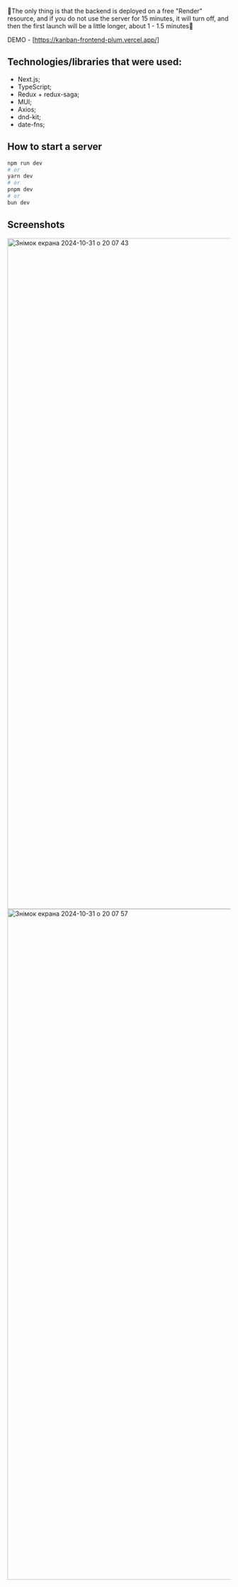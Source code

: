 🚨The only thing is that the backend is deployed on a free "Render" resource, and if you do not use the server for 15 minutes, it will turn off, and then the first launch will be a little longer, about 1 - 1.5 minutes🚨

DEMO - [https://kanban-frontend-plum.vercel.app/]

## Technologies/libraries that were used:

- Next.js;
- TypeScript;
- Redux + redux-saga;
- MUI;
- Axios;
- dnd-kit;
- date-fns;

## How to start a server

```bash
npm run dev
# or
yarn dev
# or
pnpm dev
# or
bun dev
```

## Screenshots

<img width="1512" alt="Знімок екрана 2024-10-31 о 20 07 43" src="https://github.com/user-attachments/assets/cc4958bb-ed49-4b5e-aa99-13e1420a64ae">

<img width="1512" alt="Знімок екрана 2024-10-31 о 20 07 57" src="https://github.com/user-attachments/assets/423b2db4-9d38-4e7b-b6d5-6aff7ed1842a">

